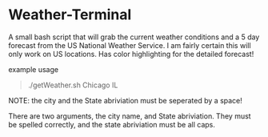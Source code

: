 # Weather-Terminal
A small bash script that will grab the current weather conditions and a 5 day forecast from the US National Weather Service.
I am fairly certain this will only work on US locations.  Has color highlighting for the detailed forecast!

example usage
> ./getWeather.sh Chicago IL

NOTE: the city and the State abriviation must be seperated by a space!

There are two arguments, the city name, and State abriviation.  They must be spelled correctly, and the state abriviation must be all caps.
